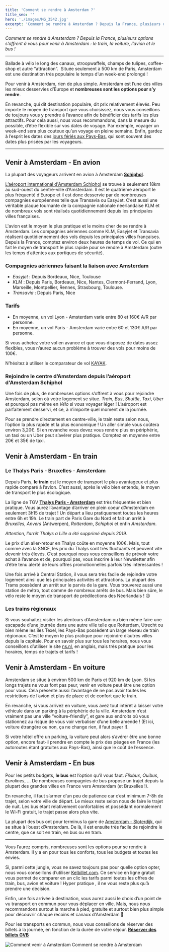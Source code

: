 ```yaml
---
title: 'Comment se rendre à Amsterdam ?'
title_seo: ''
hero: './images/MG_3542.jpg'
excerpt: 'Comment se rendre à Amsterdam ? Depuis la France, plusieurs options s’offrent à vous pour venir à Amsterdam : le train, la voiture, l’avion et le bus ! - Ballade à vélo le long des canaux, stroopwaffels, champs de tulipes, coffee-shop et autre “attraction”.  Située seulement à 500 km de Paris, Amsterdam est une destination'
---
```


_Comment se rendre à Amsterdam ? Depuis la France, plusieurs options s’offrent à vous pour venir à Amsterdam : le train, la voiture, l’avion et le bus !_

---

Ballade à vélo le long des canaux, stroopwaffels, champs de tulipes, coffee-shop et autre “attraction”.  Située seulement à 500 km de Paris, Amsterdam est une destination très populaire le temps d’un week-end prolongé !

Pour venir à Amsterdam, rien de plus simple. Amsterdam est l’une des villes les mieux desservies d’Europe et **nombreuses sont les options pour s’y rendre**.

En revanche, qui dit destination populaire, dit prix relativement élevés. Peu importe le moyen de transport que vous choisissez, nous vous conseillons de toujours vous y prendre à l’avance afin de bénéficier des tarifs les plus attractifs. Pour cela aussi, nous vous recommandons, dans la mesure du possible, d’être flexible sur vos dates de voyage. Par exemple, voyager un week-end sera plus couteux qu’un voyage en pleine semaine. Enfin, gardez à l’esprit les dates des [jours fériés aux Pays-Bas](vie-dexpat-4-les-jours-feries/), qui sont souvent des dates plus prisées par les voyageurs.

---

## Venir à Amsterdam - En avion

La plupart des voyageurs arrivent en avion à Amsterdam **[Schiphol](https://goo.gl/maps/wzMoD8gei9D2)**.

[L’aéroport international d'Amsterdam Schiphol](https://www.schiphol.nl/en/) se trouve à seulement 18km au sud-ouest du centre-ville d’Amsterdam. Il est le quatrième aéroport le plus fréquenté d’Europe et il est donc desservie par de nombreuses compagnies européennes telle que Transavia ou EasyJet. C’est aussi une véritable plaque tournante de la compagnie nationale néerlandaise KLM et de nombreux vols sont réalisés quotidiennement depuis les principales villes françaises.

L'avion est le moyen le plus pratique et le moins cher de se rendre à Amsterdam. Les compagnies aériennes comme KLM, Easyjet et Transavia réalisent quotidiennement des vols depuis les principales villes françaises. Depuis la France, comptez environ deux heures de temps de vol. Ce qui en fait le moyen de transport le plus rapide pour se rendre à Amsterdam (outre les temps d’attentes aux portiques de sécurité).

### Compagnies aériennes faisant la liaison avec Amsterdam

- _Easyjet_ : Depuis Bordeaux, Nice, Toulouse
- _KLM_ : Depuis Paris, Bordeaux, Nice, Nantes, Clermont-Ferrand, Lyon, Marseille, Montpellier, Rennes, Strasbourg, Toulouse.
- _Transavia_ : Depuis Paris, Nice

### Tarifs

- En moyenne, un vol Lyon - Amsterdam varie entre 80 et 160€ A/R par personne.
- En moyenne, un vol Paris - Amsterdam varie entre 60 et 130€ A/R par personne.

Si vous achetez votre vol en avance et que vous disposez de dates assez flexibles, vous n’aurez aucun problème à trouver des vols pour moins de 100€.

N’hésitez à utiliser le comparateur de vol [KAYAK](https://kayak.fr).

### Rejoindre le centre d’Amsterdam depuis l’aéroport d'Amsterdam Schiphol

Une fois de plus, de nombreuses options s’offrent à vous pour rejoindre Amsterdam, selon où votre logement se situe. *Train*, _Bus_, _Shuttle_, _Taxi_, _Uber_ et pourquoi pas même en _Vélo_ si vous voyager léger ! L’aéroport est parfaitement desservi, et ce, à n’importe quel moment de la journée.

Pour se prendre directement en centre-ville, le train reste selon nous, l’option la plus rapide et la plus économique ! Un aller simple vous coûtera environ 3,20€. Si en revanche vous devez vous rendre plus en périphérie, un taxi ou un Uber peut s’avérer plus pratique. Comptez en moyenne entre 20€ et 35€ de taxi.

## Venir à Amsterdam - En train

### Le Thalys Paris - Bruxelles - Amsterdam

Depuis Paris, **le train** est le moyen de transport le plus avantageux et plus rapide comparé à l’avion. C’est aussi, après le vélo bien entendu, le moyen de transport le plus écologique.

La ligne de TGV **[Thalys Paris - Amsterdam](https://www.thalys.com/fr/fr)** est très fréquentée et bien pratique. Vous aurez l’avantage d’arriver en plein coeur d’Amsterdam en seulement 3h15 de trajet ! Un départ a lieu pratiquement toutes les heures entre 6h et 19h. Le train part de Paris Gare du Nord et fait un arrêt à _Bruxelles_, _Anvers_ (Antwerpen), _Rotterdam_, _Schiphol_ et enfin _Amsterdam_.

_Attention, l’arrêt Thalys a Lille a été supprimé depuis 2019._

Le prix d’un aller-retour en Thalys coûte en moyenne 100€. Mais, tout comme avec la SNCF, les prix du Thalys sont très fluctuants et peuvent vite devenir très élevés. C’est pourquoi nous vous conseillons de prévoir votre achat à l’avance et de, pourquoi pas, vous inscrire à leur Newsletter afin d’être tenu alerté de leurs offres promotionnelles parfois très intéressantes !

Une fois arrivé à Central Station, il vous sera très facile de rejoindre votre logement ainsi que les principales activités et attractions. La plupart des Trams possèdent un arrêt sur le parvis de la gare. Vous trouverez aussi une station de métro, tout comme de nombreux arrêts de bus. Mais bien sûre, le vélo reste le moyen de transport de prédilections des Néerlandais ! 😉

### Les trains régionaux

Si vous souhaitez visiter les alentours d’Amsterdam ou bien même faire une escapade d’une journée dans une autre ville telle que Rotterdam, Utrecht ou bien même les îles Texel, les Pays-Bas possèdent un large réseau de train régionaux. C’est le moyen le plus pratique pour rejoindre d’autres villes depuis la capitale. Pour en savoir plus sur tous les horaires, nous vous conseillons d’utiliser le site [ns.nl](http://ns.nl), en anglais, mais très pratique pour les horaires, temps de trajets et tarifs !

## Venir à Amsterdam - En voiture

Amsterdam se situe à environ 500 km de Paris et 920 km de Lyon. Si les longs trajets ne vous font pas peur, venir en voiture peut être une option pour vous. Cela présente aussi l’avantage de ne pas avoir toutes les restrictions de l’avion et plus de place et de confort que le train.

En revanche, si vous arrivez en voiture, vous avez tout intérêt à laisser votre véhicule dans un parking à la périphérie de la ville. Amsterdam n’est vraiment pas une ville “voiture-friendly”, et gare aux endroits où vous stationnez au risque de vous voir verbaliser d’une belle amende ! (Et ici, voiture étrangère ou non, ça ne change rien, il faut payer !).

Si votre hôtel offre un parking, la voiture peut alors s’avérer être une bonne option, encore faut-il prendre en compte le prix des péages en France (les autoroutes étant gratuites aux Pays-Bas), ainsi que le coût de l’essence.

## Venir à Amsterdam - En bus

Pour les petits budgets, **le bus** est l’option qu’il vous faut. _Flixbux_, _Ouibus_, _Eurolines_, ... De nombreuses compagnies de bus propose un trajet depuis la plupart des grandes villes en France vers Amsterdam (et Bruxelles !).

En revanche, il faut s’armer d’un peu de patience car c’est minimum 7-8h de trajet, selon votre ville de départ. Le mieux reste selon nous de faire le trajet de nuit. Les bus étant relativement confortables et possédant normalement le Wi-Fi gratuit, le trajet passe alors plus vite.

La plupart des bus ont pour terminus la gare de [Amsterdam - Sloterdijk](https://goo.gl/maps/X9P8Am3TPiC2), qui se situe à l’ouest d’Amsterdam. De là, il est ensuite très facile de rejoindre le centre, que ce soit en train, en bus ou en tram.

---

Vous l’aurez compris, nombreuses sont les options pour se rendre à Amsterdam. Il y a en pour tous les conforts, tous les budgets et toutes les envies.

Si, parmi cette jungle, vous ne savez toujours pas pour quelle option opter, nous vous conseillons d’utiliser [Kelbillet.com](http://Kelbillet.com). Ce service en ligne gratuit vous permet de comparer en un clic les tarifs parmi toutes les offres de train, bus, avion et voiture ! Hyper pratique , il ne vous reste plus qu’à prendre une décision.

Enfin, une fois arrivée à destination, vous aurez aussi le choix d’un point de vu transport en commun pour vous déplacer en ville. Mais, nous nous recommandons surtout la marche à pied, gratuite et surtout bien plus simple pour découvrir chaque recoins et canaux d'Amsterdam 🙂

Pour les transports en commun, nous vous conseillons de réserver des billets à la journée, en fonction de la durée de votre séjour. **[Réserver des billets GVB](https://www.tiqets.com/en/amsterdam-c75061/gvb-amsterdam-public-transport-p975797?partner=adeuxcestmieux)**

<img alt="Comment venir à Amsterdam Comment se rendre à Amsterdam" src="./images/comment-venir-amsterdam-pinterest.png">
